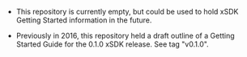 - This repository is currently empty, but could be used to hold xSDK
Getting Started information in the future.

- Previously in 2016, this repository held a draft outline of a Getting
Started Guide for the 0.1.0 xSDK release.  See tag "v0.1.0".




